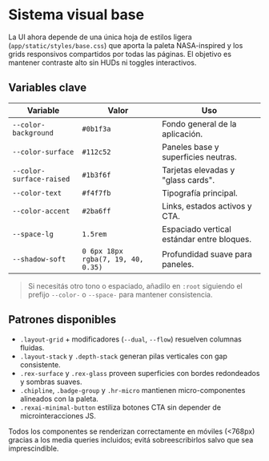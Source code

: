 # Sistema visual base

La UI ahora depende de una única hoja de estilos ligera (`app/static/styles/base.css`) que aporta la paleta NASA-inspired y los grids responsivos compartidos por todas las páginas. El objetivo es mantener contraste alto sin HUDs ni toggles interactivos.

## Variables clave

| Variable | Valor | Uso |
| --- | --- | --- |
| `--color-background` | `#0b1f3a` | Fondo general de la aplicación.
| `--color-surface` | `#112c52` | Paneles base y superficies neutras.
| `--color-surface-raised` | `#1b3f6f` | Tarjetas elevadas y "glass cards".
| `--color-text` | `#f4f7fb` | Tipografía principal.
| `--color-accent` | `#2ba6ff` | Links, estados activos y CTA.
| `--space-lg` | `1.5rem` | Espaciado vertical estándar entre bloques.
| `--shadow-soft` | `0 6px 18px rgba(7, 19, 40, 0.35)` | Profundidad suave para paneles.

> Si necesitás otro tono o espaciado, añadilo en `:root` siguiendo el prefijo `--color-` o `--space-` para mantener consistencia.

## Patrones disponibles

- `.layout-grid` + modificadores (`--dual`, `--flow`) resuelven columnas fluidas.
- `.layout-stack` y `.depth-stack` generan pilas verticales con gap consistente.
- `.rex-surface` y `.rex-glass` proveen superficies con bordes redondeados y sombras suaves.
- `.chipline`, `.badge-group` y `.hr-micro` mantienen micro-componentes alineados con la paleta.
- `.rexai-minimal-button` estiliza botones CTA sin depender de microinteracciones JS.

Todos los componentes se renderizan correctamente en móviles (<768px) gracias a los media queries incluidos; evitá sobreescribirlos salvo que sea imprescindible.

